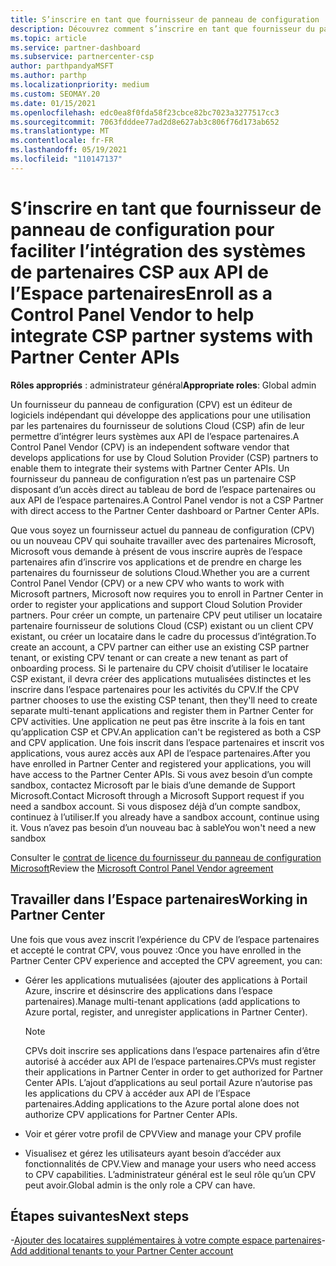 ```yaml
---
title: S’inscrire en tant que fournisseur de panneau de configuration
description: Découvrez comment s’inscrire en tant que fournisseur du panneau de configuration (CPV) dans l’espace partenaires pour pouvoir mieux intégrer les systèmes partenaires CSP aux API de l’espace partenaires.
ms.topic: article
ms.service: partner-dashboard
ms.subservice: partnercenter-csp
author: parthpandyaMSFT
ms.author: parthp
ms.localizationpriority: medium
ms.custom: SEOMAY.20
ms.date: 01/15/2021
ms.openlocfilehash: edc0ea8f0fda58f23cbce82bc7023a3277517cc3
ms.sourcegitcommit: 7063fdddee77ad2d8e627ab3c806f76d173ab652
ms.translationtype: MT
ms.contentlocale: fr-FR
ms.lasthandoff: 05/19/2021
ms.locfileid: "110147137"
---
```

# <a name="enroll-as-a-control-panel-vendor-to-help-integrate-csp-partner-systems-with-partner-center-apis"></a><span data-ttu-id="53872-103">S’inscrire en tant que fournisseur de panneau de configuration pour faciliter l’intégration des systèmes de partenaires CSP aux API de l’Espace partenaires</span><span class="sxs-lookup"><span data-stu-id="53872-103">Enroll as a Control Panel Vendor to help integrate CSP partner systems with Partner Center APIs</span></span>


<span data-ttu-id="53872-104">**Rôles appropriés** : administrateur général</span><span class="sxs-lookup"><span data-stu-id="53872-104">**Appropriate roles**: Global admin</span></span>

<span data-ttu-id="53872-105">Un fournisseur du panneau de configuration (CPV) est un éditeur de logiciels indépendant qui développe des applications pour une utilisation par les partenaires du fournisseur de solutions Cloud (CSP) afin de leur permettre d’intégrer leurs systèmes aux API de l’espace partenaires.</span><span class="sxs-lookup"><span data-stu-id="53872-105">A Control Panel Vendor (CPV) is an independent software vendor that develops applications for use by Cloud Solution Provider (CSP) partners to enable them to integrate their systems with Partner Center APIs.</span></span> <span data-ttu-id="53872-106">Un fournisseur du panneau de configuration n’est pas un partenaire CSP disposant d’un accès direct au tableau de bord de l’espace partenaires ou aux API de l’espace partenaires.</span><span class="sxs-lookup"><span data-stu-id="53872-106">A Control Panel vendor is not a CSP Partner with direct access to the Partner Center dashboard or Partner Center APIs.</span></span>

<span data-ttu-id="53872-107">Que vous soyez un fournisseur actuel du panneau de configuration (CPV) ou un nouveau CPV qui souhaite travailler avec des partenaires Microsoft, Microsoft vous demande à présent de vous inscrire auprès de l’espace partenaires afin d’inscrire vos applications et de prendre en charge les partenaires du fournisseur de solutions Cloud.</span><span class="sxs-lookup"><span data-stu-id="53872-107">Whether you are a current Control Panel Vendor (CPV) or a new CPV who wants to work with Microsoft partners, Microsoft now requires you to enroll in Partner Center in order to register your applications and support Cloud Solution Provider partners.</span></span> <span data-ttu-id="53872-108">Pour créer un compte, un partenaire CPV peut utiliser un locataire partenaire fournisseur de solutions Cloud (CSP) existant ou un client CPV existant, ou créer un locataire dans le cadre du processus d’intégration.</span><span class="sxs-lookup"><span data-stu-id="53872-108">To create an account, a CPV partner can either use an existing CSP partner tenant, or existing CPV tenant or can create a new tenant as part of onboarding process.</span></span> <span data-ttu-id="53872-109">Si le partenaire du CPV choisit d’utiliser le locataire CSP existant, il devra créer des applications mutualisées distinctes et les inscrire dans l’espace partenaires pour les activités du CPV.</span><span class="sxs-lookup"><span data-stu-id="53872-109">If the CPV partner chooses to use the existing CSP tenant, then they'll need to create separate multi-tenant applications and register them in Partner Center for CPV activities.</span></span> <span data-ttu-id="53872-110">Une application ne peut pas être inscrite à la fois en tant qu’application CSP et CPV.</span><span class="sxs-lookup"><span data-stu-id="53872-110">An application can't be registered as both a CSP and CPV application.</span></span> <span data-ttu-id="53872-111">Une fois inscrit dans l’espace partenaires et inscrit vos applications, vous aurez accès aux API de l’espace partenaires.</span><span class="sxs-lookup"><span data-stu-id="53872-111">After you have enrolled in Partner Center and registered your applications, you will have access to the Partner Center APIs.</span></span>  <span data-ttu-id="53872-112">Si vous avez besoin d’un compte sandbox, contactez Microsoft par le biais d’une demande de Support Microsoft.</span><span class="sxs-lookup"><span data-stu-id="53872-112">Contact Microsoft through a Microsoft Support request if you need a sandbox account.</span></span> <span data-ttu-id="53872-113">Si vous disposez déjà d’un compte sandbox, continuez à l’utiliser.</span><span class="sxs-lookup"><span data-stu-id="53872-113">If you already have a sandbox account, continue using it.</span></span> <span data-ttu-id="53872-114">Vous n’avez pas besoin d’un nouveau bac à sable</span><span class="sxs-lookup"><span data-stu-id="53872-114">You won't need a new sandbox</span></span>

<span data-ttu-id="53872-115">Consulter le [contrat de licence du fournisseur du panneau de configuration Microsoft](https://go.microsoft.com/fwlink/?linkid=2055198)</span><span class="sxs-lookup"><span data-stu-id="53872-115">Review the [Microsoft Control Panel Vendor agreement](https://go.microsoft.com/fwlink/?linkid=2055198)</span></span>


## <a name="working-in-partner-center"></a><span data-ttu-id="53872-116">Travailler dans l’Espace partenaires</span><span class="sxs-lookup"><span data-stu-id="53872-116">Working in Partner Center</span></span>

<span data-ttu-id="53872-117">Une fois que vous avez inscrit l’expérience du CPV de l’espace partenaires et accepté le contrat CPV, vous pouvez :</span><span class="sxs-lookup"><span data-stu-id="53872-117">Once you have enrolled in the Partner Center CPV experience and accepted the CPV agreement, you can:</span></span>

- <span data-ttu-id="53872-118">Gérer les applications mutualisées (ajouter des applications à Portail Azure, inscrire et désinscrire des applications dans l’espace partenaires).</span><span class="sxs-lookup"><span data-stu-id="53872-118">Manage multi-tenant applications (add applications to Azure portal, register, and unregister applications in Partner Center).</span></span>

    >[!Note] 
    ><span data-ttu-id="53872-119">CPVs doit inscrire ses applications dans l’espace partenaires afin d’être autorisé à accéder aux API de l’espace partenaires.</span><span class="sxs-lookup"><span data-stu-id="53872-119">CPVs must register their applications in Partner Center in order to get authorized for Partner Center APIs.</span></span> <span data-ttu-id="53872-120">L’ajout d’applications au seul portail Azure n’autorise pas les applications du CPV à accéder aux API de l’Espace partenaires.</span><span class="sxs-lookup"><span data-stu-id="53872-120">Adding applications to the Azure portal alone does not authorize CPV applications for Partner Center APIs.</span></span> 

- <span data-ttu-id="53872-121">Voir et gérer votre profil de CPV</span><span class="sxs-lookup"><span data-stu-id="53872-121">View and manage your CPV profile</span></span> 

- <span data-ttu-id="53872-122">Visualisez et gérez les utilisateurs ayant besoin d’accéder aux fonctionnalités de CPV.</span><span class="sxs-lookup"><span data-stu-id="53872-122">View and manage your users who need access to CPV capabilities.</span></span> <span data-ttu-id="53872-123">L’administrateur général est le seul rôle qu’un CPV peut avoir.</span><span class="sxs-lookup"><span data-stu-id="53872-123">Global admin is the only role a CPV can have.</span></span>

## <a name="next-steps"></a><span data-ttu-id="53872-124">Étapes suivantes</span><span class="sxs-lookup"><span data-stu-id="53872-124">Next steps</span></span>

<span data-ttu-id="53872-125">-[Ajouter des locataires supplémentaires à votre compte espace partenaires](multi-tenant-account.md)</span><span class="sxs-lookup"><span data-stu-id="53872-125">-[Add additional tenants to your Partner Center account](multi-tenant-account.md)</span></span>